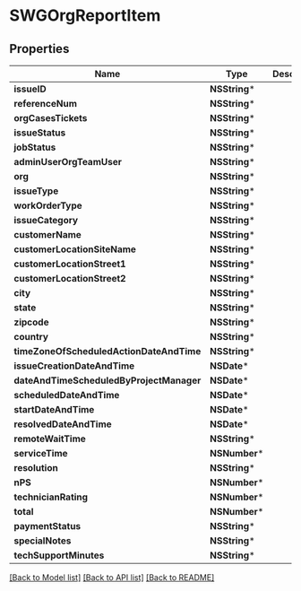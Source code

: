 # SWGOrgReportItem

## Properties
Name | Type | Description | Notes
------------ | ------------- | ------------- | -------------
**issueID** | **NSString*** |  | [optional] 
**referenceNum** | **NSString*** |  | [optional] 
**orgCasesTickets** | **NSString*** |  | [optional] 
**issueStatus** | **NSString*** |  | [optional] 
**jobStatus** | **NSString*** |  | [optional] 
**adminUserOrgTeamUser** | **NSString*** |  | [optional] 
**org** | **NSString*** |  | [optional] 
**issueType** | **NSString*** |  | [optional] 
**workOrderType** | **NSString*** |  | [optional] 
**issueCategory** | **NSString*** |  | [optional] 
**customerName** | **NSString*** |  | [optional] 
**customerLocationSiteName** | **NSString*** |  | [optional] 
**customerLocationStreet1** | **NSString*** |  | [optional] 
**customerLocationStreet2** | **NSString*** |  | [optional] 
**city** | **NSString*** |  | [optional] 
**state** | **NSString*** |  | [optional] 
**zipcode** | **NSString*** |  | [optional] 
**country** | **NSString*** |  | [optional] 
**timeZoneOfScheduledActionDateAndTime** | **NSString*** |  | [optional] 
**issueCreationDateAndTime** | **NSDate*** |  | [optional] 
**dateAndTimeScheduledByProjectManager** | **NSDate*** |  | [optional] 
**scheduledDateAndTime** | **NSDate*** |  | [optional] 
**startDateAndTime** | **NSDate*** |  | [optional] 
**resolvedDateAndTime** | **NSDate*** |  | [optional] 
**remoteWaitTime** | **NSString*** |  | [optional] 
**serviceTime** | **NSNumber*** |  | [optional] 
**resolution** | **NSString*** |  | [optional] 
**nPS** | **NSNumber*** |  | [optional] 
**technicianRating** | **NSNumber*** |  | [optional] 
**total** | **NSNumber*** |  | [optional] 
**paymentStatus** | **NSString*** |  | [optional] 
**specialNotes** | **NSString*** |  | [optional] 
**techSupportMinutes** | **NSString*** |  | [optional] 

[[Back to Model list]](../README.md#documentation-for-models) [[Back to API list]](../README.md#documentation-for-api-endpoints) [[Back to README]](../README.md)



